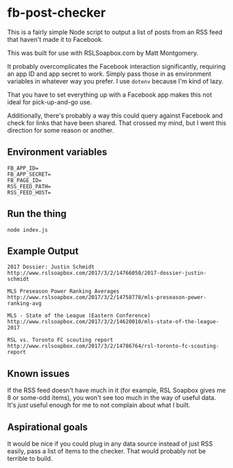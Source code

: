 # fb-post-checker

This is a fairly simple Node script to output a list of posts from an RSS feed that haven't made it to Facebook.

This was built for use with RSLSoapbox.com by Matt Montgomery.

It probably overcomplicates the Facebook interaction significantly, requiring an app ID and app secret to work.
Simply pass those in as environment variables in whatever way you prefer. I use `dotenv` because I'm kind of lazy.

That you have to set everything up with a Facebook app makes this not ideal for pick-up-and-go use.

Additionally, there's probably a way this could query against Facebook and check for links that have been shared.
That crossed my mind, but I went this direction for some reason or another.

## Environment variables

```
FB_APP_ID=
FB_APP_SECRET=
FB_PAGE_ID=
RSS_FEED_PATH=
RSS_FEED_HOST=
```

## Run the thing

```
node index.js
```

## Example Output

```
2017 Dossier: Justin Schmidt
http://www.rslsoapbox.com/2017/3/2/14766050/2017-dossier-justin-schmidt

MLS Preseason Power Ranking Averages
http://www.rslsoapbox.com/2017/3/2/14758778/mls-preseason-power-ranking-avg

MLS - State of the League (Eastern Conference)
http://www.rslsoapbox.com/2017/3/2/14620010/mls-state-of-the-league-2017

RSL vs. Toronto FC scouting report
http://www.rslsoapbox.com/2017/3/2/14786764/rsl-toronto-fc-scouting-report
```

## Known issues

If the RSS feed doesn't have much in it (for example, RSL Soapbox gives me 8 or some-odd items), you won't see too much
in the way of useful data. It's _just_ useful enough for me to not complain about what I built.

## Aspirational goals

It would be nice if you could plug in any data source instead of just RSS easily, pass a list of items to the checker.
That would probably not be terrible to build.
